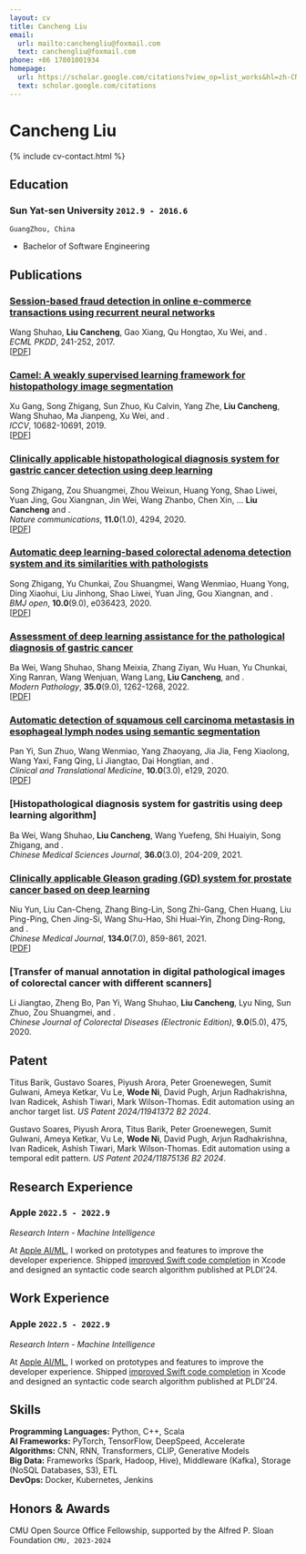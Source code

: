 ```yaml
---
layout: cv
title: Cancheng Liu
email:
  url: mailto:canchengliu@foxmail.com
  text: canchengliu@foxmail.com
phone: +86 17801001934
homepage:
  url: https://scholar.google.com/citations?view_op=list_works&hl=zh-CN&user=2-HpgTYAAAAJ
  text: scholar.google.com/citations
---
```


<!-- # Wode **Liu** -->
# Cancheng **Liu**

<!--
include contact information from the front matter
Supported arguments:
    - homepage: url, text
    - phone
    - email
-->

{% include cv-contact.html %}

## Education

### **Sun Yat-sen University** `2012.9 - 2016.6`

```
GuangZhou, China
```

- Bachelor of Software Engineering


## Publications

### [**Session-based fraud detection in online e-commerce transactions using recurrent neural networks**](https://people.iiis.tsinghua.edu.cn/~weixu/Krvdro9c/SWang_ECMLPKDD_2017.pdf)

Wang Shuhao, **Liu Cancheng**, Gao Xiang, Qu Hongtao, Xu Wei, and .  
*ECML PKDD*, 241-252, 2017.  
[[PDF](https://people.iiis.tsinghua.edu.cn/~weixu/Krvdro9c/SWang_ECMLPKDD_2017.pdf)]

### [**Camel: A weakly supervised learning framework for histopathology image segmentation**](http://openaccess.thecvf.com/content_ICCV_2019/papers/Xu_CAMEL_A_Weakly_Supervised_Learning_Framework_for_Histopathology_Image_Segmentation_ICCV_2019_paper.pdf)

Xu Gang, Song Zhigang, Sun Zhuo, Ku Calvin, Yang Zhe, **Liu Cancheng**, Wang Shuhao, Ma Jianpeng, Xu Wei, and .  
*ICCV*, 10682-10691, 2019.  
[[PDF](http://openaccess.thecvf.com/content_ICCV_2019/papers/Xu_CAMEL_A_Weakly_Supervised_Learning_Framework_for_Histopathology_Image_Segmentation_ICCV_2019_paper.pdf)]

### [**Clinically applicable histopathological diagnosis system for gastric cancer detection using deep learning**](https://www.nature.com/articles/s41467-020-18147-8.pdf)

Song Zhigang, Zou Shuangmei, Zhou Weixun, Huang Yong, Shao Liwei, Yuan Jing, Gou Xiangnan, Jin Wei, Wang Zhanbo, Chen Xin, ... **Liu Cancheng** and .  
*Nature communications*, **11.0**(1.0), 4294, 2020.  
[[PDF](https://www.nature.com/articles/s41467-020-18147-8.pdf)]

### [**Automatic deep learning-based colorectal adenoma detection system and its similarities with pathologists**](https://bmjopen.bmj.com/content/bmjopen/10/9/e036423.full.pdf)

Song Zhigang, Yu Chunkai, Zou Shuangmei, Wang Wenmiao, Huang Yong, Ding Xiaohui, Liu Jinhong, Shao Liwei, Yuan Jing, Gou Xiangnan, and .  
*BMJ open*, **10.0**(9.0), e036423, 2020.  
[[PDF](https://bmjopen.bmj.com/content/bmjopen/10/9/e036423.full.pdf)]

### [**Assessment of deep learning assistance for the pathological diagnosis of gastric cancer**](https://www.sciencedirect.com/science/article/pii/S0893395222002824/pdfft?md5=80e8311c9fa8039e43cb707a125779e2&pid=1-s2.0-S0893395222002824-main.pdf)

Ba Wei, Wang Shuhao, Shang Meixia, Zhang Ziyan, Wu Huan, Yu Chunkai, Xing Ranran, Wang Wenjuan, Wang Lang, **Liu Cancheng**, and .  
*Modern Pathology*, **35.0**(9.0), 1262-1268, 2022.  
[[PDF](https://www.sciencedirect.com/science/article/pii/S0893395222002824/pdfft?md5=80e8311c9fa8039e43cb707a125779e2&pid=1-s2.0-S0893395222002824-main.pdf)]

### [**Automatic detection of squamous cell carcinoma metastasis in esophageal lymph nodes using semantic segmentation**](https://onlinelibrary.wiley.com/doi/pdfdirect/10.1002/ctm2.129)

Pan Yi, Sun Zhuo, Wang Wenmiao, Yang Zhaoyang, Jia Jia, Feng Xiaolong, Wang Yaxi, Fang Qing, Li Jiangtao, Dai Hongtian, and .  
*Clinical and Translational Medicine*, **10.0**(3.0), e129, 2020.  
[[PDF](https://onlinelibrary.wiley.com/doi/pdfdirect/10.1002/ctm2.129)]

### [**Histopathological diagnosis system for gastritis using deep learning algorithm**]

Ba Wei, Wang Shuhao, **Liu Cancheng**, Wang Yuefeng, Shi Huaiyin, Song Zhigang, and .  
*Chinese Medical Sciences Journal*, **36.0**(3.0), 204-209, 2021.  

### [**Clinically applicable Gleason grading (GD) system for prostate cancer based on deep learning**](https://journals.lww.com/cmj/fulltext/2021/04050/clinically_applicable_gleason_grading__gd__system.19.aspx)

Niu Yun, Liu Can-Cheng, Zhang Bing-Lin, Song Zhi-Gang, Chen Huang, Liu Ping-Ping, Chen Jing-Si, Wang Shu-Hao, Shi Huai-Yin, Zhong Ding-Rong, and .  
*Chinese Medical Journal*, **134.0**(7.0), 859-861, 2021.  
[[PDF](https://journals.lww.com/cmj/fulltext/2021/04050/clinically_applicable_gleason_grading__gd__system.19.aspx)]

### [**Transfer of manual annotation in digital pathological images of colorectal cancer with different scanners**]

Li Jiangtao, Zheng Bo, Pan Yi, Wang Shuhao, **Liu Cancheng**, Lyu Ning, Sun Zhuo, Zou Shuangmei, and .  
*Chinese Journal of Colorectal Diseases (Electronic Edition)*, **9.0**(5.0), 475, 2020.  

## Patent

Titus Barik, Gustavo Soares, Piyush Arora, Peter Groenewegen, Sumit Gulwani, Ameya Ketkar, Vu Le, **Wode Ni**, David Pugh, Arjun Radhakrishna, Ivan Radicek, Ashish Tiwari, Mark Wilson-Thomas. Edit automation using an anchor target list. *US Patent 2024/11941372 B2 2024*.

Gustavo Soares, Piyush Arora, Titus Barik, Peter Groenewegen, Sumit Gulwani, Ameya Ketkar, Vu Le, **Wode Ni**, David Pugh, Arjun Radhakrishna, Ivan Radicek, Ashish Tiwari, Mark Wilson-Thomas. Edit automation using a temporal edit pattern.  *US Patent 2024/11875136 B2	2024*.

## Research Experience
### **Apple** `2022.5 - 2022.9`

_Research Intern - Machine Intelligence_<br>

At [Apple AI/ML](https://machinelearning.apple.com/), I worked on prototypes and features to improve the developer experience. Shipped [improved Swift code completion](https://developer.apple.com/documentation/xcode-release-notes/xcode-14_3-release-notes#Source-Editor) in Xcode and designed an syntactic code search algorithm published at PLDI'24.

## Work Experience
### **Apple** `2022.5 - 2022.9`

_Research Intern - Machine Intelligence_<br>

At [Apple AI/ML](https://machinelearning.apple.com/), I worked on prototypes and features to improve the developer experience. Shipped [improved Swift code completion](https://developer.apple.com/documentation/xcode-release-notes/xcode-14_3-release-notes#Source-Editor) in Xcode and designed an syntactic code search algorithm published at PLDI'24.

## Skills
**Programming Languages:** Python, C++, Scala <br>
**AI Frameworks:** PyTorch, TensorFlow, DeepSpeed, Accelerate <br>
**Algorithms:** CNN, RNN, Transformers, CLIP, Generative Models <br>
**Big Data:** Frameworks (Spark, Hadoop, Hive), Middleware (Kafka), Storage (NoSQL Databases, S3), ETL <br>
**DevOps:** Docker, Kubernetes, Jenkins <br>

## Honors & Awards

CMU Open Source Office Fellowship, supported by the Alfred P. Sloan Foundation `CMU, 2023-2024` <br>


<!-- ### Footer

Last updated: May 2013 -->
